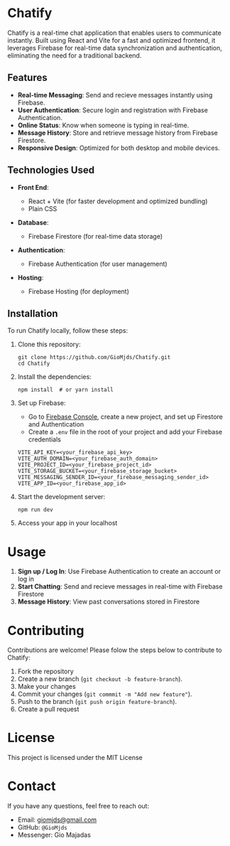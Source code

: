 # Chatify

Chatify is a real-time chat application that enables users to communicate instantly. Built using React and Vite for a fast and optimized frontend, it leverages Firebase for real-time data synchronization and authentication, eliminating the need for a traditional backend.

## Features

- **Real-time Messaging**: Send and recieve messages instantly using Firebase.
- **User Authentication**: Secure login and registration with Firebase Authentication.
- **Online Status**: Know when someone is typing in real-time.
- **Message History**: Store and retrieve message history from Firebase Firestore.
- **Responsive Design**: Optimized for both desktop and mobile devices.

## Technologies Used

- **Front End**:
    - React + Vite (for faster development and optimized bundling)
    - Plain CSS

- **Database**: 
    - Firebase Firestore (for real-time data storage)

- **Authentication**:
    - Firebase Authentication (for user management)

- **Hosting**:
    - Firebase Hosting (for deployment)

## Installation

To run Chatify locally, follow these steps:

1. Clone this repository:
    ```
    git clone https://github.com/GioMjds/Chatify.git
    cd Chatify
    ```

2. Install the dependencies:
    ```
    npm install  # or yarn install
    ```

3. Set up Firebase:
    - Go to [Firebase Console](https://console.firebase.google.com/), create a new project, and set up Firestore and Authentication
    - Create a `.env` file in the root of your project and add your Firebase credentials
    ```
    VITE_API_KEY=<your_firebase_api_key>
    VITE_AUTH_DOMAIN=<your_firebase_auth_domain>
    VITE_PROJECT_ID=<your_firebase_project_id>
    VITE_STORAGE_BUCKET=<your_firebase_storage_bucket>
    VITE_MESSAGING_SENDER_ID=<your_firebase_messaging_sender_id>
    VITE_APP_ID=<your_firebase_app_id>
    ```

4. Start the development server:
    ```
    npm run dev
    ```

5. Access your app in your localhost

# Usage

1. **Sign up / Log In**: Use Firebase Authentication to create an account or log in
2. **Start Chatting**: Send and recieve messages in real-time with Firebase Firestore
3. **Message History**: View past conversations stored in Firestore

# Contributing

Contributions are welcome! Please folow the steps below to contribute to Chatify:

1. Fork the repository
2. Create a new branch (`git checkout -b feature-branch`).
3. Make your changes
4. Commit your changes (`git commmit -m "Add new feature"`).
5. Push to the branch (`git push origin feature-branch`).
6. Create a pull request

# License

This project is licensed under the MIT License

# Contact

If you have any questions, feel free to reach out:

- Email: giomjds@gmail.com
- GitHub: `@GioMjds`
- Messenger: Gio Majadas
